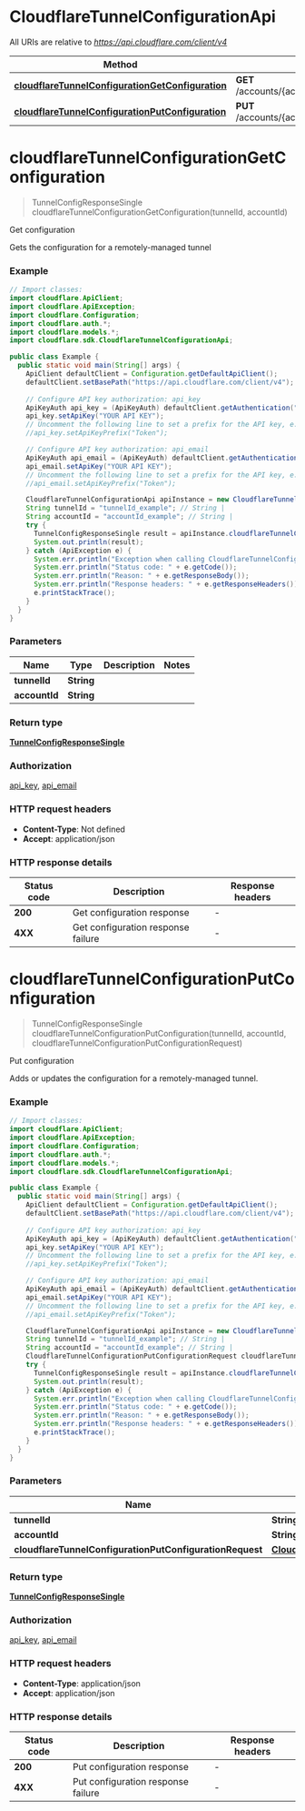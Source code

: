 # CloudflareTunnelConfigurationApi

All URIs are relative to *https://api.cloudflare.com/client/v4*

| Method | HTTP request | Description |
|------------- | ------------- | -------------|
| [**cloudflareTunnelConfigurationGetConfiguration**](CloudflareTunnelConfigurationApi.md#cloudflareTunnelConfigurationGetConfiguration) | **GET** /accounts/{account_id}/cfd_tunnel/{tunnel_id}/configurations | Get configuration |
| [**cloudflareTunnelConfigurationPutConfiguration**](CloudflareTunnelConfigurationApi.md#cloudflareTunnelConfigurationPutConfiguration) | **PUT** /accounts/{account_id}/cfd_tunnel/{tunnel_id}/configurations | Put configuration |


<a id="cloudflareTunnelConfigurationGetConfiguration"></a>
# **cloudflareTunnelConfigurationGetConfiguration**
> TunnelConfigResponseSingle cloudflareTunnelConfigurationGetConfiguration(tunnelId, accountId)

Get configuration

Gets the configuration for a remotely-managed tunnel

### Example
```java
// Import classes:
import cloudflare.ApiClient;
import cloudflare.ApiException;
import cloudflare.Configuration;
import cloudflare.auth.*;
import cloudflare.models.*;
import cloudflare.sdk.CloudflareTunnelConfigurationApi;

public class Example {
  public static void main(String[] args) {
    ApiClient defaultClient = Configuration.getDefaultApiClient();
    defaultClient.setBasePath("https://api.cloudflare.com/client/v4");
    
    // Configure API key authorization: api_key
    ApiKeyAuth api_key = (ApiKeyAuth) defaultClient.getAuthentication("api_key");
    api_key.setApiKey("YOUR API KEY");
    // Uncomment the following line to set a prefix for the API key, e.g. "Token" (defaults to null)
    //api_key.setApiKeyPrefix("Token");

    // Configure API key authorization: api_email
    ApiKeyAuth api_email = (ApiKeyAuth) defaultClient.getAuthentication("api_email");
    api_email.setApiKey("YOUR API KEY");
    // Uncomment the following line to set a prefix for the API key, e.g. "Token" (defaults to null)
    //api_email.setApiKeyPrefix("Token");

    CloudflareTunnelConfigurationApi apiInstance = new CloudflareTunnelConfigurationApi(defaultClient);
    String tunnelId = "tunnelId_example"; // String | 
    String accountId = "accountId_example"; // String | 
    try {
      TunnelConfigResponseSingle result = apiInstance.cloudflareTunnelConfigurationGetConfiguration(tunnelId, accountId);
      System.out.println(result);
    } catch (ApiException e) {
      System.err.println("Exception when calling CloudflareTunnelConfigurationApi#cloudflareTunnelConfigurationGetConfiguration");
      System.err.println("Status code: " + e.getCode());
      System.err.println("Reason: " + e.getResponseBody());
      System.err.println("Response headers: " + e.getResponseHeaders());
      e.printStackTrace();
    }
  }
}
```

### Parameters

| Name | Type | Description  | Notes |
|------------- | ------------- | ------------- | -------------|
| **tunnelId** | **String**|  | |
| **accountId** | **String**|  | |

### Return type

[**TunnelConfigResponseSingle**](TunnelConfigResponseSingle.md)

### Authorization

[api_key](../README.md#api_key), [api_email](../README.md#api_email)

### HTTP request headers

 - **Content-Type**: Not defined
 - **Accept**: application/json

### HTTP response details
| Status code | Description | Response headers |
|-------------|-------------|------------------|
| **200** | Get configuration response |  -  |
| **4XX** | Get configuration response failure |  -  |

<a id="cloudflareTunnelConfigurationPutConfiguration"></a>
# **cloudflareTunnelConfigurationPutConfiguration**
> TunnelConfigResponseSingle cloudflareTunnelConfigurationPutConfiguration(tunnelId, accountId, cloudflareTunnelConfigurationPutConfigurationRequest)

Put configuration

Adds or updates the configuration for a remotely-managed tunnel.

### Example
```java
// Import classes:
import cloudflare.ApiClient;
import cloudflare.ApiException;
import cloudflare.Configuration;
import cloudflare.auth.*;
import cloudflare.models.*;
import cloudflare.sdk.CloudflareTunnelConfigurationApi;

public class Example {
  public static void main(String[] args) {
    ApiClient defaultClient = Configuration.getDefaultApiClient();
    defaultClient.setBasePath("https://api.cloudflare.com/client/v4");
    
    // Configure API key authorization: api_key
    ApiKeyAuth api_key = (ApiKeyAuth) defaultClient.getAuthentication("api_key");
    api_key.setApiKey("YOUR API KEY");
    // Uncomment the following line to set a prefix for the API key, e.g. "Token" (defaults to null)
    //api_key.setApiKeyPrefix("Token");

    // Configure API key authorization: api_email
    ApiKeyAuth api_email = (ApiKeyAuth) defaultClient.getAuthentication("api_email");
    api_email.setApiKey("YOUR API KEY");
    // Uncomment the following line to set a prefix for the API key, e.g. "Token" (defaults to null)
    //api_email.setApiKeyPrefix("Token");

    CloudflareTunnelConfigurationApi apiInstance = new CloudflareTunnelConfigurationApi(defaultClient);
    String tunnelId = "tunnelId_example"; // String | 
    String accountId = "accountId_example"; // String | 
    CloudflareTunnelConfigurationPutConfigurationRequest cloudflareTunnelConfigurationPutConfigurationRequest = new CloudflareTunnelConfigurationPutConfigurationRequest(); // CloudflareTunnelConfigurationPutConfigurationRequest | 
    try {
      TunnelConfigResponseSingle result = apiInstance.cloudflareTunnelConfigurationPutConfiguration(tunnelId, accountId, cloudflareTunnelConfigurationPutConfigurationRequest);
      System.out.println(result);
    } catch (ApiException e) {
      System.err.println("Exception when calling CloudflareTunnelConfigurationApi#cloudflareTunnelConfigurationPutConfiguration");
      System.err.println("Status code: " + e.getCode());
      System.err.println("Reason: " + e.getResponseBody());
      System.err.println("Response headers: " + e.getResponseHeaders());
      e.printStackTrace();
    }
  }
}
```

### Parameters

| Name | Type | Description  | Notes |
|------------- | ------------- | ------------- | -------------|
| **tunnelId** | **String**|  | |
| **accountId** | **String**|  | |
| **cloudflareTunnelConfigurationPutConfigurationRequest** | [**CloudflareTunnelConfigurationPutConfigurationRequest**](CloudflareTunnelConfigurationPutConfigurationRequest.md)|  | |

### Return type

[**TunnelConfigResponseSingle**](TunnelConfigResponseSingle.md)

### Authorization

[api_key](../README.md#api_key), [api_email](../README.md#api_email)

### HTTP request headers

 - **Content-Type**: application/json
 - **Accept**: application/json

### HTTP response details
| Status code | Description | Response headers |
|-------------|-------------|------------------|
| **200** | Put configuration response |  -  |
| **4XX** | Put configuration response failure |  -  |

